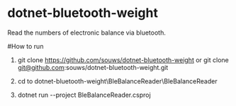 # dotnet-bluetooth-weight
Read the numbers of electronic balance via bluetooth.


#How to run
1. git clone https://github.com/souws/dotnet-bluetooth-weight
   or 
   git clone git@github.com:souws/dotnet-bluetooth-weight.git
   
2. cd to dotnet-bluetooth-weight\BleBalanceReader\BleBalanceReader

3. dotnet run --project BleBalanceReader.csproj

